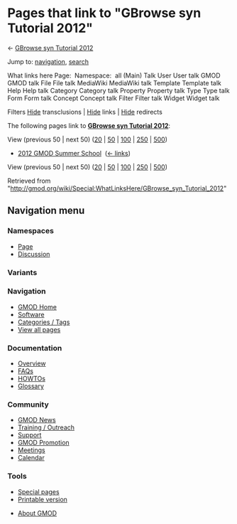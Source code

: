 <div id="mw-page-base" class="noprint">

</div>

<div id="mw-head-base" class="noprint">

</div>

<div id="content" class="mw-body" role="main">

<span id="top"></span>

<div id="mw-js-message" style="display:none;">

</div>



# <span dir="auto">Pages that link to "GBrowse syn Tutorial 2012"</span>

<div id="bodyContent">

<div id="contentSub">

← [GBrowse syn Tutorial
2012](/wiki/GBrowse_syn_Tutorial_2012 "GBrowse syn Tutorial 2012")

</div>

<div id="jump-to-nav" class="mw-jump">

Jump to: [navigation](#mw-navigation), [search](#p-search)

</div>

<div id="mw-content-text">

What links here Page:  Namespace:  all (Main) Talk User User talk GMOD
GMOD talk File File talk MediaWiki MediaWiki talk Template Template talk
Help Help talk Category Category talk Property Property talk Type Type
talk Form Form talk Concept Concept talk Filter Filter talk Widget
Widget talk

Filters
[Hide](/mediawiki/index.php?title=Special:WhatLinksHere/GBrowse_syn_Tutorial_2012&hidetrans=1 "Special:WhatLinksHere/GBrowse syn Tutorial 2012")
transclusions \|
[Hide](/mediawiki/index.php?title=Special:WhatLinksHere/GBrowse_syn_Tutorial_2012&hidelinks=1 "Special:WhatLinksHere/GBrowse syn Tutorial 2012")
links \|
[Hide](/mediawiki/index.php?title=Special:WhatLinksHere/GBrowse_syn_Tutorial_2012&hideredirs=1 "Special:WhatLinksHere/GBrowse syn Tutorial 2012")
redirects

The following pages link to **[GBrowse syn Tutorial
2012](/wiki/GBrowse_syn_Tutorial_2012 "GBrowse syn Tutorial 2012")**:

View (previous 50 \| next 50)
([20](/mediawiki/index.php?title=Special:WhatLinksHere/GBrowse_syn_Tutorial_2012&limit=20 "Special:WhatLinksHere/GBrowse syn Tutorial 2012")
\|
[50](/mediawiki/index.php?title=Special:WhatLinksHere/GBrowse_syn_Tutorial_2012&limit=50 "Special:WhatLinksHere/GBrowse syn Tutorial 2012")
\|
[100](/mediawiki/index.php?title=Special:WhatLinksHere/GBrowse_syn_Tutorial_2012&limit=100 "Special:WhatLinksHere/GBrowse syn Tutorial 2012")
\|
[250](/mediawiki/index.php?title=Special:WhatLinksHere/GBrowse_syn_Tutorial_2012&limit=250 "Special:WhatLinksHere/GBrowse syn Tutorial 2012")
\|
[500](/mediawiki/index.php?title=Special:WhatLinksHere/GBrowse_syn_Tutorial_2012&limit=500 "Special:WhatLinksHere/GBrowse syn Tutorial 2012"))

- [2012 GMOD Summer
  School](/wiki/2012_GMOD_Summer_School "2012 GMOD Summer School") ‎
  <span class="mw-whatlinkshere-tools">([←
  links](/mediawiki/index.php?title=Special:WhatLinksHere&target=2012+GMOD+Summer+School "Special:WhatLinksHere"))</span>

View (previous 50 \| next 50)
([20](/mediawiki/index.php?title=Special:WhatLinksHere/GBrowse_syn_Tutorial_2012&limit=20 "Special:WhatLinksHere/GBrowse syn Tutorial 2012")
\|
[50](/mediawiki/index.php?title=Special:WhatLinksHere/GBrowse_syn_Tutorial_2012&limit=50 "Special:WhatLinksHere/GBrowse syn Tutorial 2012")
\|
[100](/mediawiki/index.php?title=Special:WhatLinksHere/GBrowse_syn_Tutorial_2012&limit=100 "Special:WhatLinksHere/GBrowse syn Tutorial 2012")
\|
[250](/mediawiki/index.php?title=Special:WhatLinksHere/GBrowse_syn_Tutorial_2012&limit=250 "Special:WhatLinksHere/GBrowse syn Tutorial 2012")
\|
[500](/mediawiki/index.php?title=Special:WhatLinksHere/GBrowse_syn_Tutorial_2012&limit=500 "Special:WhatLinksHere/GBrowse syn Tutorial 2012"))

</div>

<div class="printfooter">

Retrieved from
"<http://gmod.org/wiki/Special:WhatLinksHere/GBrowse_syn_Tutorial_2012>"

</div>

<div id="catlinks" class="catlinks catlinks-allhidden">

</div>

<div class="visualClear">

</div>

</div>

</div>

<div id="mw-navigation">

## Navigation menu

<div id="mw-head">



<div id="left-navigation">

<div id="p-namespaces" class="vectorTabs" role="navigation"
aria-labelledby="p-namespaces-label">

### Namespaces

- <span id="ca-nstab-main"><a href="/wiki/GBrowse_syn_Tutorial_2012" accesskey="c"
  title="View the content page [c]">Page</a></span>
- <span id="ca-talk"><a
  href="/mediawiki/index.php?title=Talk:GBrowse_syn_Tutorial_2012&amp;action=edit&amp;redlink=1"
  accesskey="t"
  title="Discussion about the content page [t]">Discussion</a></span>

</div>

<div id="p-variants" class="vectorMenu emptyPortlet" role="navigation"
aria-labelledby="p-variants-label">

### 

### Variants[](#)

<div class="menu">

</div>

</div>

</div>

<div id="right-navigation">





</div>



</div>

</div>

</div>

<div id="mw-panel">

<div id="p-logo" role="banner">

<a href="/wiki/Main_Page"
style="background-image: url(http://gmod.org/images/GMOD-cogs.png);"
title="Visit the main page"></a>

</div>

<div id="p-Navigation" class="portal" role="navigation"
aria-labelledby="p-Navigation-label">

### Navigation

<div class="body">

- <span id="n-GMOD-Home">[GMOD Home](/wiki/Main_Page)</span>
- <span id="n-Software">[Software](/wiki/GMOD_Components)</span>
- <span id="n-Categories-.2F-Tags">[Categories /
  Tags](/wiki/Categories)</span>
- <span id="n-View-all-pages">[View all
  pages](/wiki/Special:AllPages)</span>

</div>

</div>

<div id="p-Documentation" class="portal" role="navigation"
aria-labelledby="p-Documentation-label">

### Documentation

<div class="body">

- <span id="n-Overview">[Overview](/wiki/Overview)</span>
- <span id="n-FAQs">[FAQs](/wiki/Category:FAQ)</span>
- <span id="n-HOWTOs">[HOWTOs](/wiki/Category:HOWTO)</span>
- <span id="n-Glossary">[Glossary](/wiki/Glossary)</span>

</div>

</div>

<div id="p-Community" class="portal" role="navigation"
aria-labelledby="p-Community-label">

### Community

<div class="body">

- <span id="n-GMOD-News">[GMOD News](/wiki/GMOD_News)</span>
- <span id="n-Training-.2F-Outreach">[Training /
  Outreach](/wiki/Training_and_Outreach)</span>
- <span id="n-Support">[Support](/wiki/Support)</span>
- <span id="n-GMOD-Promotion">[GMOD
  Promotion](/wiki/GMOD_Promotion)</span>
- <span id="n-Meetings">[Meetings](/wiki/Meetings)</span>
- <span id="n-Calendar">[Calendar](/wiki/Calendar)</span>

</div>

</div>

<div id="p-tb" class="portal" role="navigation"
aria-labelledby="p-tb-label">

### Tools

<div class="body">

- <span id="t-specialpages"><a href="/wiki/Special:SpecialPages" accesskey="q"
  title="A list of all special pages [q]">Special pages</a></span>
- <span id="t-print"><a
  href="/mediawiki/index.php?title=Special:WhatLinksHere/GBrowse_syn_Tutorial_2012&amp;printable=yes"
  rel="alternate" accesskey="p"
  title="Printable version of this page [p]">Printable version</a></span>

</div>

</div>

</div>

</div>

<div id="footer" role="contentinfo">

- <span id="footer-places-about">[About
  GMOD](/wiki/GMOD:About "GMOD:About")</span>

<!-- -->






</div>
